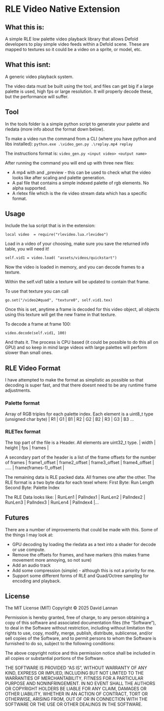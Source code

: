 # RLE Video Native Extension

## What this is:

A simple RLE low palette video playback library that allows Defold developers to play simple video feeds within a Defold scene. These are mapped to textures so it could be a video on a sprite, or model, etc.

## What this isnt:

A generic video playback system. 

The video data must be built using the tool, and files can get big if a large palette is used, high fps or large resolution. It will properly decode these, but the performance will suffer.

## Tool

In the tools folder is a simple python script to generate your palette and rledata (more info about the format down below).

To make a video run the command from a CLI (where you have python and libs installed):
```python.exe .\video_gen.py .\replay.mp4 replay```

The instructions format is:
```video_gen.py <input video> <output name>```

After running the command you will end up with three new files:
- A mp4 with and _preview - this can be used to check what the video looks like after scaling and palette generation. 
- A pal file that contains a simple indexed palette of rgb elements. No alpha supported.
- A rletex file which is the rle video stream data which has a specific format.

## Usage

Include the lua script that is in the extension:

```local video 	= require("rlevideo.lua.rlevideo")```

Load in a video of your choosing, make sure you save the returned info table, you will need it! 

```self.vid1 = video.load( "assets/videos/quickstart")```

Now the video is loaded in memory, and you can decode frames to a texture.

Within the self.vid1 table a texture will be updated to contain that frame. 

To use that texture you can call

```go.set("/video2#quad", "texture0", self.vid1.tex)```

Once this is set, anytime a frame is decoded for this video object, all objects using this texture will get the new frame in that texture.

To decode a frame at frame 100:

```video.decode(self.vid1, 100)```

And thats it. The process is CPU based (it could be possible to do this all on GPU) and so keep in mind large videos with large palettes will perform slower than small ones.

## RLE Video Format

I have attempted to make the format as simplistic as possible so that decoding is super fast, and that there doesnt need to be any runtime frame adjustments. 

### Palette format

Array of RGB triples for each palette index. Each element is a uint8_t type (unsigned char byte)
| R1 | G1 | B1 | R2 | G2 | B2 | R3 | G3 | B3 ...

### RLETex format

The top part of the file is a Header. All elements are uint32_t type.
| width | height | fps | frames | 

A secondary part of the header is a list of the frame offsets for the number of frames 
| frame1_offset | frame2_offset | frame3_offset | frame4_offset | ..... | frame(frames-1)_offset |

The remaining data is RLE packed data. All frames one after the other. 
The RLE format is a two byte data for each texel where:
First Byte: Run Length 
Second Byte: Palette Index 

The RLE Data looks like:
| RunLen1 | PalIndex1 | RunLen2 | PalIndex2 | RunLen3 | PalIndex3 | RunLen4 | PalIndex4 |...

## Futures

There are a number of improvements that could be made with this. Some of the things I may look at:
- GPU decoding by loading the rledata as a text into a shader for decode or use compute.
- Remove the offsets for frames, and have markers (this makes frame movement more annoying, so not sure)
- Add an audio track
- Add some compression (simple) - although this is not a priority for me.
- Support some different forms of RLE and Quad/Octree sampling for encoding and playback. 

## License
The MIT License (MIT)
Copyright © 2025 David Lannan

Permission is hereby granted, free of charge, to any person obtaining a copy of this software and associated documentation files (the “Software”), to deal in the Software without restriction, including without limitation the rights to use, copy, modify, merge, publish, distribute, sublicense, and/or sell copies of the Software, and to permit persons to whom the Software is furnished to do so, subject to the following conditions:

The above copyright notice and this permission notice shall be included in all copies or substantial portions of the Software.

THE SOFTWARE IS PROVIDED “AS IS”, WITHOUT WARRANTY OF ANY KIND, EXPRESS OR IMPLIED, INCLUDING BUT NOT LIMITED TO THE WARRANTIES OF MERCHANTABILITY, FITNESS FOR A PARTICULAR PURPOSE AND NONINFRINGEMENT. IN NO EVENT SHALL THE AUTHORS OR COPYRIGHT HOLDERS BE LIABLE FOR ANY CLAIM, DAMAGES OR OTHER LIABILITY, WHETHER IN AN ACTION OF CONTRACT, TORT OR OTHERWISE, ARISING FROM, OUT OF OR IN CONNECTION WITH THE SOFTWARE OR THE USE OR OTHER DEALINGS IN THE SOFTWARE.


